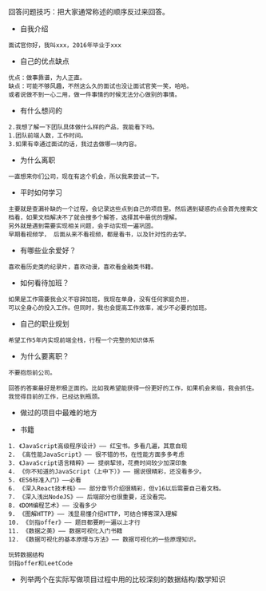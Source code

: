
回答问题技巧：把大家通常称述的顺序反过来回答。


- 自我介绍
``` 
面试官你好，我叫xxx，2016年毕业于xxx
```

- 自己的优点缺点
``` 
优点：做事靠谱，为人正直。
缺点：可能不够风趣，不然这么久的面试也没让面试官笑一笑，哈哈。
或者说做不到一心二用，做一件事情的时候无法分心做别的事情。

```

- 有什么想问的

``` 
2.我想了解一下团队具体做什么样的产品，我能看下吗。
1.团队前端人数，工作时间。
3.如果有幸通过面试的话，我过去做哪一块内容。

```

- 为什么离职

``` 
一直想来你们公司，现在有这个机会，所以我来尝试一下。

```
- 平时如何学习

``` 
主要就是查漏补缺的一个过程，会记录这些点到自己的项目里。然后遇到疑惑的点会首先搜索文档看，如果文档解决不了就会搜多个解答，选择其中最优的理解。
另外就是遇到需要实现相关问题，会手动实现一遍巩固。
早期看视频学， 后面从来不看视频，都是看书，以及针对性的去学。

```
- 有哪些业余爱好？

``` 
喜欢看历史类的纪录片，喜欢动漫，喜欢看金融类书籍。
```

- 如何看待加班？
``` 
如果是工作需要我会义不容辞加班，我现在单身，没有任何家庭负担，
可以全身心的投入工作。但同时，我也会提高工作效率，减少不必要的加班。
```

- 自己的职业规划

``` 
希望工作5年内实现前端全栈，行程一个完整的知识体系
```
- 为什么要离职？
``` 
不要抱怨前公司。

回答的答案最好是积极正面的。比如我希望能获得一份更好的工作，如果机会来临，我会抓住。 我觉得目前的工作，已经达到瓶颈。

```

- 做过的项目中最难的地方

- 书籍
```
1. 《JavaScript高级程序设计》—— 红宝书。多看几遍，其意自现
2. 《高性能JavaScript》—— 很不错的书，在性能方面多多考虑
3. 《JavaScript语言精粹》—— 提纲挈领，花费时间较少加深印象
4. 《你不知道的JavaScript（上中下）》—— 据说很精彩，还没看多少。
5. 《ES6标准入门》——必看
6. 《深入React技术栈》—— 部分章节介绍很精彩，但v16以后需要自己看文档。
7. 《深入浅出NodeJS》—— 后端部分也很重要，还没看完。
8. 《DOM编程艺术》—— 没看多少
9. 《图解HTTP》—— 浅显易懂介绍HTTP，可结合博客深入理解
10. 《剑指offer》—— 题目都要刷一遍以上才行
11. 《数据之美》—— 数据可视化入门书籍
12. 《数据可视化的基本原理与方法》—— 数据可视化的一些原理知识。

玩转数据结构
剑指offer和LeetCode
```

- 列举两个在实际写做项目过程中用的比较深刻的数据结构/数学知识
